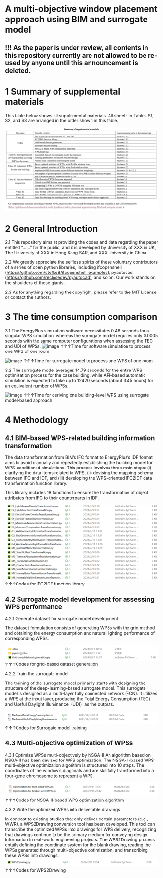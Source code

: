 # A multi-objective window placement approach using BIM and surrogate model
 
## !!! As the paper is under review, all contents in this repository currently are not allowed to be re-used by anyone until this announcement is deleted.

# 1 Summary of supplemental materials
This table below shows all supplemental materials. All sheets in Tables S1, S2, and S3 are arranged in the order shown in this table.

![image](Image/Inventory%20of%20supplemental%20materials.png)

# 2 General Introduction

2.1 This repository aims at providing the codes and data regarding the paper entitled “……” for the public, and it is developed by University of XXX in UK,  The University of XXX in Hong Kong SAR, and XXX University in China.

2.2 We greatly appreciate the selfless spirits of these voluntary contributors of a series of open python libraries, including ifcopenshell (https://github.com/stefkeB/ifcopenshell_examples), pyautocad (https://github.com/reclosedev/pyautocad), and so on. Our work stands on the shoulders of these giants.

2.3 As for anything regarding the copyright, please refer to the MIT License or contact the authors.
# 3 The time consumption comparison
 
3.1 The EnergyPlus simulation software necessitates 0.46 seconds for a singular WPS simulation, whereas the surrogate model requires only 0.0005 seconds with the same computer configurations when assessing the TEC and UDI of WPSs.
![image](Image/Video%20S1%20Time%20for%20software%20simulation%20to%20process%20one%20WPS%20of%20one%20room.gif)
↑↑↑Time for software simulation to process one WPS of one room

![image](Image/Video%20S2%20Time%20for%20surrogate%20model%20to%20process%20one%20WPS%20of%20one%20room.gif)
↑↑↑Time for surrogate model to process one WPS of one room

3.2 The surrogate model averages 14.79 seconds for the entire WPS optimization process for the case building, while API-based automatic simulation is expected to take up to 12420 seconds (about 3.45 hours) for an equivalent number of WPSs.

![image](Image/Video%20S3%20Time%20for%20deriving%20one%20building-level%20WPS%20using%20surrogate%20model-based%20approach.gif)
↑↑↑Time for deriving one building-level WPS using surrogate model-based approach

# 4 Methodology 
## 4.1 BIM-based WPS-related building information transformation 
The data transformation from BIM’s IFC format to EnergyPlus’s IDF format aims to avoid manually and repeatedly establishing the building model for WPS-conditioned simulations. This process involves three main steps: (i) clarifying the data items related to WPS, (ii) devising the mapping schema between IFC and IDF, and (iii) developing the WPS-oriented IFC2IDF data transformation function library. 


This library includes 18 functions to ensure the transformation of object attributes from IFC  to their counterparts in IDF.


![image](Image/IFC2IDF.png)
↑↑↑Codes for IFC2IDF function library


## 4.2 Surrogate model development for assessing WPS performance

4.2.1 Generate dataset for surrogate model development

The dataset formulation consists of generating WPSs with the grid method and obtaining the energy consumption and natural lighting performance of corresponding WPSs.

![image](Image/Grid-based%20dataset%20generation.png)
↑↑↑Codes for grid-based dataset generation

4.2.2 Train the surrogate model

The training of the surrogate model primarily starts with designing the structure of the deep-learning-based surrogate model. This surrogate model is designed as a multi-layer fully connected network (FCN). It utilizes a WPS at the input layer, producing the Total Energy Consumption (TEC) and Useful Daylight Illuminance（UDI）as the outputs.

![image](Image/Surrogate%20model%20training.png)
↑↑↑Codes for Surrogate model training
## 4.3 Multi-objective optimization of WPSs
4.3.1 Optimize WPSs multi-objectively by NSGA-II
An algorithm based on NSGA-II has been devised for WPS optimization. The NSGA-II-based WPS multi-objective optimization algorithm is structured into 10 steps. The coordinates of the window’s diagonals and  are skillfully transformed into a four-gene chromosome to represent a WPS.

![image](Image/NSGA-II-based%20WPS%20optimization%20algorithm.png)
↑↑↑Codes for NSGA-II-based WPS optimization algorithm

4.3.2 Write the optimized WPSs into deliverable drawings

In contrast to existing studies that only deliver certain parameters (e.g., WWR), a WPS2Drawing conversion tool has been developed. This tool can transcribe the optimized WPSs into drawings for WPS delivery, recognizing that drawings continue to be the primary medium for conveying design information in real-world engineering projects. The WPS2Drawing process entails defining the coordinate system for the blank drawing, reading the WPSs generated through multi-objective optimization, and transcribing these WPSs into drawings.
![image](Image/WPS2Drawing.png)
↑↑↑Codes for WPS2Drawing